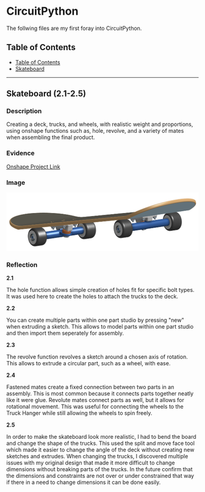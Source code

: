 # CircuitPython
 The follwing files are my first foray into CircuitPython.
## Table of Contents
* [Table of Contents](#TableOfContents)
* [Skateboard](#Skateboard (2.1-2.5))
---

## Skateboard (2.1-2.5)

### Description

Creating a deck, trucks, and wheels, with realistic weight and proportions, using onshape functions such as, hole, revolve, and a variety of mates when assembling the final product.
  
### Evidence

[Onshape Project Link](https://cvilleschools.onshape.com/documents/4c0e83d42a8563705a242339/w/5d9d018099c660e16b453767/e/aeda708fe6b919c10913b526?renderMode=0&uiState=6171734704383f552a28d132)

### Image

![Skateboard](https://github.com/jkrosby51/Engineering3-CAD/blob/main/Images/Skateboard-Image.PNG)

### Reflection

**2.1**

  The hole function allows simple creation of holes fit for specific bolt types. It was used here to create the holes to attach the trucks to the deck.
  
**2.2**

  You can create multiple parts within one part studio by pressing "new" when extruding a sketch. This allows to model parts within one part studio and then import them seperately for assembly. 
  
**2.3**

  The revolve function revolves a sketch around a chosen axis of rotation. This allows to extrude a circular part, such as a wheel, with ease. 
  
**2.4**

  Fastened mates create a fixed connection between two parts in an assembly. This is most common because it connects parts together neatly like it were glue. Revolute mates connect parts as well, but it allows for rotational movement. This was useful for connecting the wheels to the Truck Hanger while still allowing the wheels to spin freely. 
  
**2.5**

  In order to make the skateboard look more realistic, I had to bend the board and change the shape of the trucks. This used the split and move face tool which made it easier to   change the angle of the deck without creating new sketches and extrudes. When changing the trucks, I discovered multiple issues with my original design that made it more         difficult to change dimensions without breaking parts of the trucks. In the future confirm that the dimensions and constraints are not over or under constrained that way if     there in a need to change dimensions it can be done easily.

